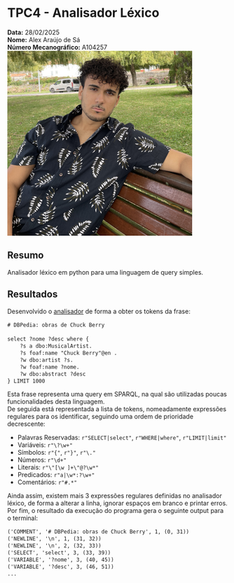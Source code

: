 # TPC4 - Analisador Léxico

**Data:** 28/02/2025  
**Nome:** Alex Araújo de Sá  
**Número Mecanográfico:** A104257  
![](./../Imagens/Avatar.png)

## Resumo

Analisador léxico em python para uma linguagem de query simples.     

## Resultados

Desenvolvido o [analisador](./tokenizer.py) de forma a obter os tokens da frase:
```
# DBPedia: obras de Chuck Berry

select ?nome ?desc where {
    ?s a dbo:MusicalArtist.
    ?s foaf:name "Chuck Berry"@en .
    ?w dbo:artist ?s.
    ?w foaf:name ?nome.
    ?w dbo:abstract ?desc
} LIMIT 1000
```

Esta frase representa uma query em SPARQL, na qual são utilizadas poucas funcionalidades desta linguagem.  
De seguida está representada a lista de tokens, nomeadamente expressões regulares para os identificar, seguindo uma ordem de prioridade decrescente:
- Palavras Reservadas: `r"SELECT|select"`, `r"WHERE|where"`, `r"LIMIT|limit"`  
- Variáveis: `r"\?\w+"`  
- Símbolos: `r"{"`, `r"}"`, `r"\."`
- Números: `r"\d+"`
- Literais: `r"\"[\w ]+\"@?\w*"`
- Predicados: `r"a|\w*:?\w+"`
- Comentários: `r"#.*"`   

Ainda assim, existem mais 3 expressões regulares definidas no analisador léxico, de forma a alterar a linha, ignorar espaços em branco e printar erros.  
Por fim, o resultado da execução do programa gera o seguinte output para o terminal:  

```
('COMMENT', '# DBPedia: obras de Chuck Berry', 1, (0, 31))
('NEWLINE', '\n', 1, (31, 32))
('NEWLINE', '\n', 2, (32, 33))
('SELECT', 'select', 3, (33, 39))
('VARIABLE', '?nome', 3, (40, 45))
('VARIABLE', '?desc', 3, (46, 51))
...
```